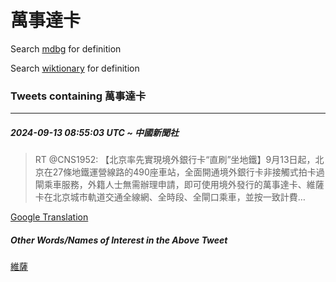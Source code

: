 # 萬事達卡

Search [mdbg](https://www.mdbg.net/chinese/dictionary?page=worddict&wdrst=0&wdqb=萬事達卡) for definition

Search [wiktionary](https://en.wiktionary.org/wiki/萬事達卡) for definition

### Tweets containing 萬事達卡

___
##### 2024-09-13 08:55:03 UTC ~ 中國新聞社
> RT @CNS1952: 【北京率先實現境外銀行卡“直刷”坐地鐵】9月13日起，北京在27條地鐵運營線路的490座車站，全面開通境外銀行卡非接觸式拍卡過閘乘車服務，外籍人士無需辦理申請，即可使用境外發行的萬事達卡、維薩卡在北京城市軌道交通全線網、全時段、全閘口乘車，並按一致計費…

[Google Translation](https://translate.google.com/?hi=en&tab=TT&sl=zh-CN&tl=en&op=translate&text=RT+%40CNS1952%3A+%E3%80%90%E5%8C%97%E4%BA%AC%E7%8E%87%E5%85%88%E5%AF%A6%E7%8F%BE%E5%A2%83%E5%A4%96%E9%8A%80%E8%A1%8C%E5%8D%A1%E2%80%9C%E7%9B%B4%E5%88%B7%E2%80%9D%E5%9D%90%E5%9C%B0%E9%90%B5%E3%80%919%E6%9C%8813%E6%97%A5%E8%B5%B7%EF%BC%8C%E5%8C%97%E4%BA%AC%E5%9C%A827%E6%A2%9D%E5%9C%B0%E9%90%B5%E9%81%8B%E7%87%9F%E7%B7%9A%E8%B7%AF%E7%9A%84490%E5%BA%A7%E8%BB%8A%E7%AB%99%EF%BC%8C%E5%85%A8%E9%9D%A2%E9%96%8B%E9%80%9A%E5%A2%83%E5%A4%96%E9%8A%80%E8%A1%8C%E5%8D%A1%E9%9D%9E%E6%8E%A5%E8%A7%B8%E5%BC%8F%E6%8B%8D%E5%8D%A1%E9%81%8E%E9%96%98%E4%B9%98%E8%BB%8A%E6%9C%8D%E5%8B%99%EF%BC%8C%E5%A4%96%E7%B1%8D%E4%BA%BA%E5%A3%AB%E7%84%A1%E9%9C%80%E8%BE%A6%E7%90%86%E7%94%B3%E8%AB%8B%EF%BC%8C%E5%8D%B3%E5%8F%AF%E4%BD%BF%E7%94%A8%E5%A2%83%E5%A4%96%E7%99%BC%E8%A1%8C%E7%9A%84%E8%90%AC%E4%BA%8B%E9%81%94%E5%8D%A1%E3%80%81%E7%B6%AD%E8%96%A9%E5%8D%A1%E5%9C%A8%E5%8C%97%E4%BA%AC%E5%9F%8E%E5%B8%82%E8%BB%8C%E9%81%93%E4%BA%A4%E9%80%9A%E5%85%A8%E7%B7%9A%E7%B6%B2%E3%80%81%E5%85%A8%E6%99%82%E6%AE%B5%E3%80%81%E5%85%A8%E9%96%98%E5%8F%A3%E4%B9%98%E8%BB%8A%EF%BC%8C%E4%B8%A6%E6%8C%89%E4%B8%80%E8%87%B4%E8%A8%88%E8%B2%BB%E2%80%A6)
##### Other Words/Names of Interest in the Above Tweet
[維薩](維薩.md)
